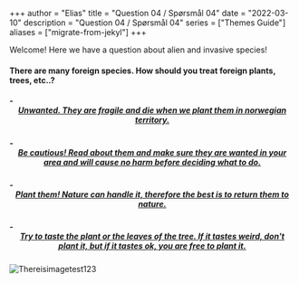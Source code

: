 +++
author = "Elias"
title = "Question 04 / Spørsmål 04"
date = "2022-03-10"
description = "Question 04 / Spørsmål 04"
series = ["Themes Guide"]
aliases = ["migrate-from-jekyl"]
+++

Welcome! Here we have a question about alien and invasive species!

#### There are many foreign species. How should you treat foreign plants, trees, etc..?


##### - <center> [Unwanted. They are fragile and die when we plant them in norwegian territory.](https://biodivgame.github.io/archive/question-3_04_false/wrong-answer/) </center>
##### - <center> [Be cautious! Read about them and make sure they are wanted in your area and will cause no harm before deciding what to do.](https://biodivgame.github.io/archive/question-3_04_correct/right-answer/) </center>
##### - <center> [Plant them! Nature can handle it, therefore the best is to return them to nature.](https://biodivgame.github.io/archive/question-3_04_false/wrong-answer/) </center>
##### - <center> [Try to taste the plant or the leaves of the tree. If it tastes weird, don't plant it, but if it tastes ok, you are free to plant it.](https://biodivgame.github.io/archive/question-3_04_false/wrong-answer/) </center>

![Thereisimagetest123](/img/sitka.jpg)	